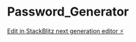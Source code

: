 # Password_Generator

[Edit in StackBlitz next generation editor ⚡️](https://stackblitz.com/~/github.com/bhargavtz/Password_Generator)